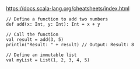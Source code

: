 https://docs.scala-lang.org/cheatsheets/index.html

```sc
// Define a function to add two numbers
def add(x: Int, y: Int): Int = x + y

// Call the function
val result = add(3, 5)
println("Result: " + result) // Output: Result: 8

// Define an immutable list
val myList = List(1, 2, 3, 4, 5)

```
